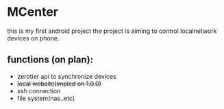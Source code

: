 # MCenter
this is my first android project
the project is aiming to control localnetwork devices on phone. 

## functions (on plan):
+ zerotier api to synchronize devices
+ ~~local website(impled on 1.0.0)~~
+ ssh connection
+ file system(nas..etc)
  

